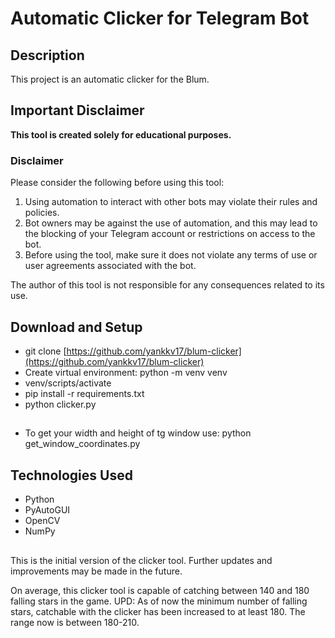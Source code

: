 # Automatic Clicker for Telegram Bot

## Description
This project is an automatic clicker for the Blum.

## Important Disclaimer
**This tool is created solely for educational purposes.**

### Disclaimer
Please consider the following before using this tool:
1. Using automation to interact with other bots may violate their rules and policies.
2. Bot owners may be against the use of automation, and this may lead to the blocking of your Telegram account or restrictions on access to the bot.
3. Before using the tool, make sure it does not violate any terms of use or user agreements associated with the bot.

The author of this tool is not responsible for any consequences related to its use.

## Download and Setup 
 * git clone [https://github.com/yankkv17/blum-clicker](https://github.com/yankkv17/blum-clicker)
 * Create virtual environment: python -m venv venv
 * venv/scripts/activate
 * pip install -r requirements.txt
 * python clicker.py

## 
 * To get your width and height of tg window use: python get_window_coordinates.py

## Technologies Used
- Python
- PyAutoGUI
- OpenCV
- NumPy

##
This is the initial version of the clicker tool. Further updates and improvements may be made in the future.

On average, this clicker tool is capable of catching between 140 and 180 falling stars in the game.
UPD: As of now the minimum number of falling stars, catchable with the clicker has been increased to at least 180. The range now is between 180-210.

